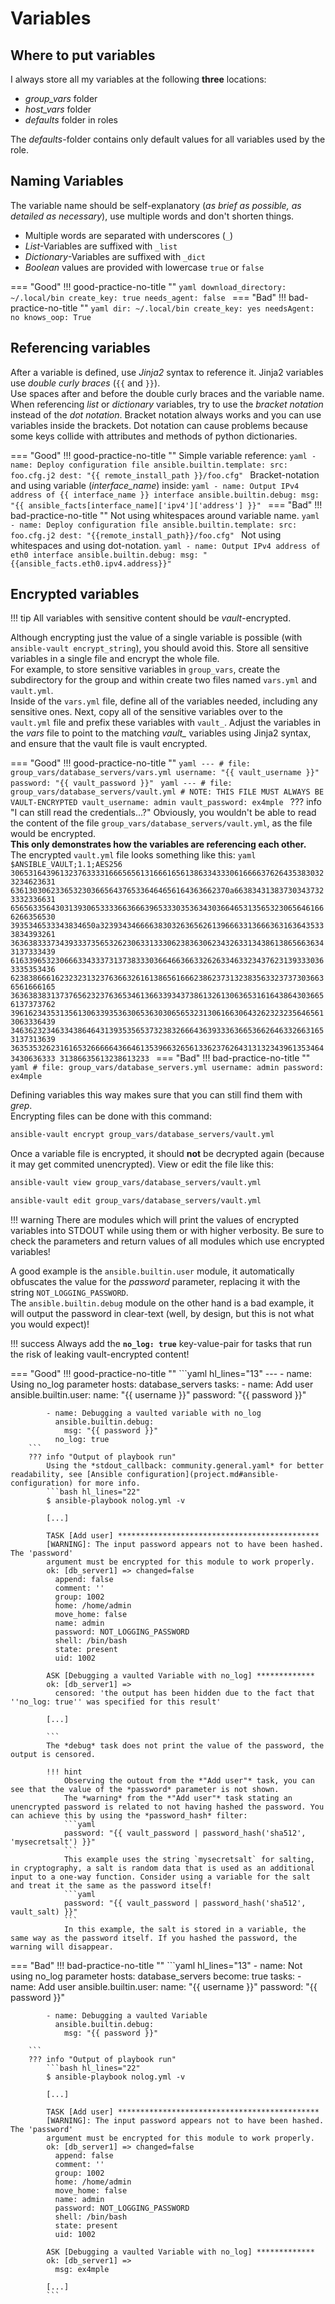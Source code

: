 # Variables

## Where to put variables

I always store all my variables at the following **three** locations:

* *group_vars* folder
* *host_vars* folder
* *defaults* folder in roles

The *defaults*-folder contains only default values for all variables used by the role.

## Naming Variables

The variable name should be self-explanatory (*as brief as possible, as detailed as necessary*), use multiple words and don't shorten things.

* Multiple words are separated with underscores (`_`)
* *List*-Variables are suffixed with `_list`
* *Dictionary*-Variables are suffixed with `_dict`
* *Boolean* values are provided with lowercase `true` or `false`

=== "Good"
    !!! good-practice-no-title ""
        ```yaml
        download_directory: ~/.local/bin
        create_key: true
        needs_agent: false
        ```
=== "Bad"
    !!! bad-practice-no-title ""
        ```yaml
        dir: ~/.local/bin
        create_key: yes
        needsAgent: no
        knows_oop: True
        ```

## Referencing variables

After a variable is defined, use *Jinja2* syntax to reference it. Jinja2 variables use *double curly braces* (`{{` and `}}`).  
Use spaces after and before the double curly braces and the variable name.  
When referencing *list* or *dictionary* variables, try to use the *bracket notation* instead of the *dot notation*.
Bracket notation always works and you can use variables inside the brackets. Dot notation can cause problems because some keys collide with attributes and methods of python dictionaries. 

=== "Good"
    !!! good-practice-no-title ""
        Simple variable reference:
        ```yaml
        - name: Deploy configuration file
          ansible.builtin.template:
            src: foo.cfg.j2
            dest: "{{ remote_install_path }}/foo.cfg"
        ```
        Bracket-notation and using variable (*interface_name*) inside:
        ```yaml
        - name: Output IPv4 address of {{ interface_name }} interface
          ansible.builtin.debug:
            msg: "{{ ansible_facts[interface_name]['ipv4']['address'] }}"
        ```
=== "Bad"
    !!! bad-practice-no-title ""
        Not using whitespaces around variable name.
        ```yaml
        - name: Deploy configuration file
          ansible.builtin.template:
            src: foo.cfg.j2
            dest: "{{remote_install_path}}/foo.cfg"
        ```
        Not using whitespaces and using dot-notation.
        ```yaml
        - name: Output IPv4 address of eth0 interface
          ansible.builtin.debug:
            msg: "{{ansible_facts.eth0.ipv4.address}}"
        ```

## Encrypted variables

!!! tip
    All variables with sensitive content should be *vault*-encrypted.  

Although encrypting just the value of a single variable is possible (with `ansible-vault encrypt_string`), you should avoid this. Store all sensitive variables in a single file and encrypt the whole file.  
For example, to store sensitive variables in `group_vars`, create the subdirectory for the group and within create two files named `vars.yml` and `vault.yml`.  
Inside of the `vars.yml` file, define all of the variables needed, including any sensitive ones. Next, copy all of the sensitive variables over to the `vault.yml` file and prefix these variables with `vault_`. Adjust the variables in the *vars* file to point to the matching *vault_* variables using Jinja2 syntax, and ensure that the vault file is vault encrypted.

=== "Good"
    !!! good-practice-no-title ""
        ```yaml
        ---
        # file: group_vars/database_servers/vars.yml
        username: "{{ vault_username }}"
        password: "{{ vault_password }}"
        ```
        ```yaml
        ---
        # file: group_vars/database_servers/vault.yml
        # NOTE: THIS FILE MUST ALWAYS BE VAULT-ENCRYPTED
        vault_username: admin
        vault_password: ex4mple
        ```
        ??? info "I can still read the credentials...?"
            Obviously, you wouldn't be able to read the content of the file `group_vars/database_servers/vault.yml`, as the file would be encrypted.  
            **This only demonstrates how the variables are referencing each other.**  
            The encrypted `vault.yml` file looks something like this:
            ```yaml
            $ANSIBLE_VAULT;1.1;AES256
            30653164396132376333316665656131666165613863343330616666376264353830323234623631
            6361303062336532303665643765336464656164363662370a663834313837303437323332336631
            65656335643031393065333366366639653330353634303664653135653230656461666266356530
            3935346533343834650a323934346666383032636562613966633136663631636435333834393261
            36363833373439333735653262306331333062383630623432633134386138656636343137333439
            61633965323066633433373137383330366466366332626334633234376231393330363335353436
            62383866616232323132376366326161386561666238623731323835633237373036636561666165
            36363838313737656232376365346136633934373861326130636531616438643036656137373762
            39616234353135613063393536306536303065653231306166306432623232356465613063336439
            34636232346334386464313935356537323832666436393336366536626463326631653137313639
            36353532623161653266666436646135396632656133623762643131323439613534643430636333
            31386635613238613233
            ```
=== "Bad"
    !!! bad-practice-no-title ""
        ```yaml
        # file: group_vars/database_servers.yml
        username: admin
        password: ex4mple
        ```

Defining variables this way makes sure that you can still find them with *grep*.  
Encrypting files can be done with this command:

```bash
ansible-vault encrypt group_vars/database_servers/vault.yml
```

Once a variable file is encrypted, it should **not** be decrypted again (because it may get commited unencrypted). View or edit the file like this:

```bash
ansible-vault view group_vars/database_servers/vault.yml
```
```bash
ansible-vault edit group_vars/database_servers/vault.yml
```

!!! warning
    There are modules which will print the values of encrypted variables into STDOUT while using them or with higher verbosity. Be sure to check the parameters and return values of all modules which use encrypted variables!

A good example is the `ansible.builtin.user` module, it automatically obfuscates the value for the *password* parameter, replacing it with the string `NOT_LOGGING_PASSWORD`.  
The `ansible.builtin.debug` module on the other hand is a bad example, it will output the password in clear-text (well, by design, but this is not what you would expect)!

!!! success
    Always add the **`no_log: true`** key-value-pair for tasks that run the risk of leaking vault-encrypted content!

=== "Good"
    !!! good-practice-no-title ""
        ```yaml hl_lines="13"
        ---
        - name: Using no_log parameter
          hosts: database_servers
          tasks:
            - name: Add user
              ansible.builtin.user:
                name: "{{ username }}"
                password: "{{ password }}"
            
            - name: Debugging a vaulted variable with no_log
              ansible.builtin.debug:
                msg: "{{ password }}"
              no_log: true
        ```
        ??? info "Output of playbook run"
            Using the *stdout_callback: community.general.yaml* for better readability, see [Ansible configuration](project.md#ansible-configuration) for more info.       
            ```bash hl_lines="22"
            $ ansible-playbook nolog.yml -v
            
            [...]

            TASK [Add user] *********************************************
            [WARNING]: The input password appears not to have been hashed. The 'password'
            argument must be encrypted for this module to work properly.
            ok: [db_server1] => changed=false 
              append: false
              comment: ''
              group: 1002
              home: /home/admin
              move_home: false
              name: admin
              password: NOT_LOGGING_PASSWORD
              shell: /bin/bash
              state: present
              uid: 1002

            ASK [Debugging a vaulted Variable with no_log] *************
            ok: [db_server1] => 
              censored: 'the output has been hidden due to the fact that ''no_log: true'' was specified for this result'

            [...]

            ```
            The *debug* task does not print the value of the password, the output is censored.

            !!! hint
                Observing the outout from the *"Add user"* task, you can see that the value of the *password* parameter is not shown. 
                The *warning* from the *"Add user"* task stating an unencrypted password is related to not having hashed the password. You can achieve this by using the *password_hash* filter:
                ```yaml
                password: "{{ vault_password | password_hash('sha512', 'mysecretsalt') }}"
                ```
                This example uses the string `mysecretsalt` for salting, in cryptography, a salt is random data that is used as an additional input to a one-way function. Consider using a variable for the salt and treat it the same as the password itself!
                ```yaml
                password: "{{ vault_password | password_hash('sha512', vault_salt) }}"
                ```
                In this example, the salt is stored in a variable, the same way as the password itself. If you hashed the password, the warning will disappear.
=== "Bad"
    !!! bad-practice-no-title ""
        ```yaml hl_lines="13"
        - name: Not using no_log parameter
          hosts: database_servers
          become: true
          tasks:
            - name: Add user
              ansible.builtin.user:
                name: "{{ username }}"
                password: "{{ password }}"

            - name: Debugging a vaulted Variable
              ansible.builtin.debug:
                msg: "{{ password }}"
        ​
        ```
        ??? info "Output of playbook run"
            ```bash hl_lines="22"
            $ ansible-playbook nolog.yml -v
            
            [...]

            TASK [Add user] *********************************************
            [WARNING]: The input password appears not to have been hashed. The 'password'
            argument must be encrypted for this module to work properly.
            ok: [db_server1] => changed=false 
              append: false
              comment: ''
              group: 1002
              home: /home/admin
              move_home: false
              name: admin
              password: NOT_LOGGING_PASSWORD
              shell: /bin/bash
              state: present
              uid: 1002

            ASK [Debugging a vaulted Variable with no_log] *************
            ok: [db_server1] => 
              msg: ex4mple

            [...]
            ```
